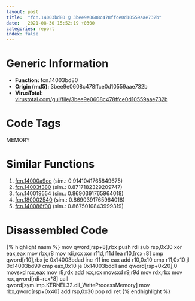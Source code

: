 ```yaml
---
layout: post
title:  "fcn.14003bd80 @ 3bee9e0608c478ffce0d10559aae732b"
date:   2021-08-30 15:52:19 +0300
categories: report
index: false
---
```


# Generic Information
- **Function:** fcn.14003bd80
- **Origin (md5):** 3bee9e0608c478ffce0d10559aae732b
- **VirusTotal:** [virustotal.com/gui/file/3bee9e0608c478ffce0d10559aae732b][virustotal_ref]

# Code Tags
<span class="tag" id="MEMORY">MEMORY</span>


# Similar Functions

1. [fcn.14000a9cc][similar_1_ref] (sim.: 0.9141041765849675)
2. [fcn.14003f380][similar_2_ref] (sim.: 0.8717182329209747)
3. [fcn.140019554][similar_3_ref] (sim.: 0.8690391765964018)
4. [fcn.180002540][similar_4_ref] (sim.: 0.8690391765964018)
5. [fcn.140086f00][similar_5_ref] (sim.: 0.8675010843999319)


# Disassembled Code

{% highlight nasm %}
mov qword[rsp+8],rbx
push rdi
sub rsp,0x30
xor eax,eax
mov rbx,r8
mov rdi,rcx
xor r11d,r11d
lea r10,[rcx+8]
cmp qword[r10],rbx
je 0x14003bdad
inc r11
inc eax
add r10,0x10
cmp r11,0x10
jl 0x14003bd99
cmp eax,0x10
je 0x14003bdd1
and qword[rsp+0x20],0
movsxd rcx,eax
mov r8,rdx
add rcx,rcx
movsxd r9,r9d
mov rdx,rbx
mov rcx,qword[rdi+rcx*8]
call qword[sym.imp.KERNEL32.dll_WriteProcessMemory]
mov rbx,qword[rsp+0x40]
add rsp,0x30
pop rdi
ret
{% endhighlight %}


[similar_1_ref]: /report/fcn.14000a9cc@c4af5ec7826361dc5a22db79be296638
[similar_2_ref]: /report/fcn.14003f380@3bee9e0608c478ffce0d10559aae732b
[similar_3_ref]: /report/fcn.140019554@c5b958b285b208bffd52d8455e15d93a
[similar_4_ref]: /report/fcn.180002540@7dc44f7522d53d03c7b1f4335f6d2a15
[similar_5_ref]: /report/fcn.140086f00@aa94a542c4d350c292b6898de288bcf0
[virustotal_ref]: https://www.virustotal.com/gui/file/3bee9e0608c478ffce0d10559aae732b